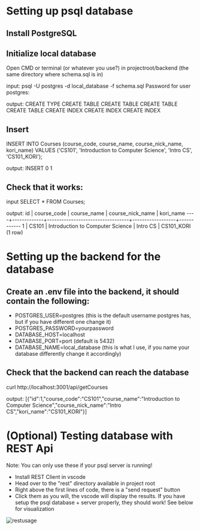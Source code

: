 # Setting up psql database

## Install PostgreSQL
## Initialize local database

Open CMD or terminal (or whatever you use?) in projectroot/backend (the same directory where schema.sql is in)

input:
psql -U postgres -d local_database -f schema.sql
Password for user postgres:

output:
CREATE TYPE
CREATE TABLE
CREATE TABLE
CREATE TABLE
CREATE TABLE
CREATE INDEX
CREATE INDEX
CREATE INDEX

## Insert

INSERT INTO Courses (course_code, course_name, course_nick_name, kori_name) VALUES ('CS101', 'Introduction to Computer Science', 'Intro CS', 'CS101_KORI');

output:
INSERT 0 1

## Check that it works:

input
SELECT * FROM Courses;

output:
 id | course_code |           course_name            | course_nick_name | kori_name
----+-------------+----------------------------------+------------------+------------
  1 | CS101       | Introduction to Computer Science | Intro CS         | CS101_KORI
(1 row)


# Setting up the backend for the database

## Create an .env file into the backend, it should contain the following:

- POSTGRES_USER=postgres (this is the default username postgres has, but if you have different one change it)
- POSTGRES_PASSWORD=yourpassword
- DATABASE_HOST=localhost
- DATABASE_PORT=port (default is 5432)
- DATABASE_NAME=local_database (this is what I use, if you name your database differently change it accordingly)

## Check that the backend can reach the database

curl http://localhost:3001/api/getCourses

output:
[{"id":1,"course_code":"CS101","course_name":"Introduction to Computer Science","course_nick_name":"Intro CS","kori_name":"CS101_KORI"}]

# (Optional) Testing database with REST Api

Note: You can only use these if your psql server is running!

- Install REST Client in vscode
- Head over to the "rest" directory available in project root
- Right above the first lines of code, there is a "send request" button
- Click them as you will, the vscode will display the results. If you have setup the psql database + server properly, they should work! See below for visualization

![restusage](https://i.gyazo.com/edb6d25843d098f19da254aa152c05ed.gif)
